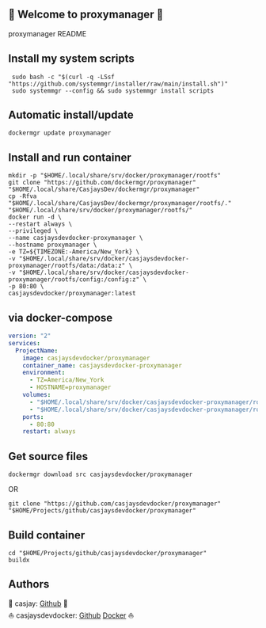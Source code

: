 ## 👋 Welcome to proxymanager 🚀  

proxymanager README  
  
  
## Install my system scripts  

```shell
 sudo bash -c "$(curl -q -LSsf "https://github.com/systemmgr/installer/raw/main/install.sh")"
 sudo systemmgr --config && sudo systemmgr install scripts  
```
  
## Automatic install/update  
  
```shell
dockermgr update proxymanager
```
  
## Install and run container
  
```shell
mkdir -p "$HOME/.local/share/srv/docker/proxymanager/rootfs"
git clone "https://github.com/dockermgr/proxymanager" "$HOME/.local/share/CasjaysDev/dockermgr/proxymanager"
cp -Rfva "$HOME/.local/share/CasjaysDev/dockermgr/proxymanager/rootfs/." "$HOME/.local/share/srv/docker/proxymanager/rootfs/"
docker run -d \
--restart always \
--privileged \
--name casjaysdevdocker-proxymanager \
--hostname proxymanager \
-e TZ=${TIMEZONE:-America/New_York} \
-v "$HOME/.local/share/srv/docker/casjaysdevdocker-proxymanager/rootfs/data:/data:z" \
-v "$HOME/.local/share/srv/docker/casjaysdevdocker-proxymanager/rootfs/config:/config:z" \
-p 80:80 \
casjaysdevdocker/proxymanager:latest
```
  
## via docker-compose  
  
```yaml
version: "2"
services:
  ProjectName:
    image: casjaysdevdocker/proxymanager
    container_name: casjaysdevdocker-proxymanager
    environment:
      - TZ=America/New_York
      - HOSTNAME=proxymanager
    volumes:
      - "$HOME/.local/share/srv/docker/casjaysdevdocker-proxymanager/rootfs/data:/data:z"
      - "$HOME/.local/share/srv/docker/casjaysdevdocker-proxymanager/rootfs/config:/config:z"
    ports:
      - 80:80
    restart: always
```
  
## Get source files  
  
```shell
dockermgr download src casjaysdevdocker/proxymanager
```
  
OR
  
```shell
git clone "https://github.com/casjaysdevdocker/proxymanager" "$HOME/Projects/github/casjaysdevdocker/proxymanager"
```
  
## Build container  
  
```shell
cd "$HOME/Projects/github/casjaysdevdocker/proxymanager"
buildx 
```
  
## Authors  
  
🤖 casjay: [Github](https://github.com/casjay) 🤖  
⛵ casjaysdevdocker: [Github](https://github.com/casjaysdevdocker) [Docker](https://hub.docker.com/u/casjaysdevdocker) ⛵  
